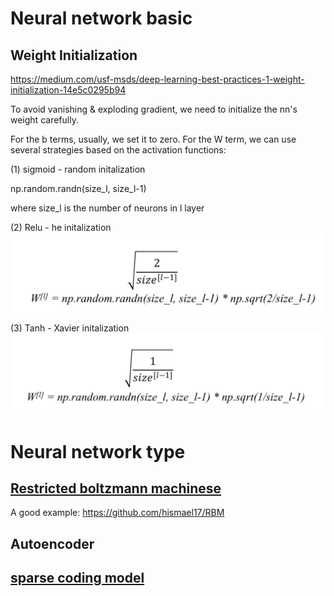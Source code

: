 # Neural network basic
## Weight Initialization
https://medium.com/usf-msds/deep-learning-best-practices-1-weight-initialization-14e5c0295b94

To avoid vanishing & exploding gradient, we need to initialize the nn's weight carefully. 

For the b terms, usually, we set it to zero. For the W term, we can use several strategies based on the activation functions:

(1) sigmoid - random initalization

np.random.randn(size_l, size_l-1)

where size_l is the number of neurons in l layer

(2) Relu - he initalization
<img src = images/he.png>

(3) Tanh - Xavier initalization
<img src = images/Xavier.png>

# Neural network type
## [Restricted boltzmann machinese](http://deeplearning.net/tutorial/rbm.html)
A good example: https://github.com/hismael17/RBM

## Autoencoder
## [sparse coding model](https://blog.metaflow.fr/sparse-coding-a-simple-exploration-152a3c900a7c)



